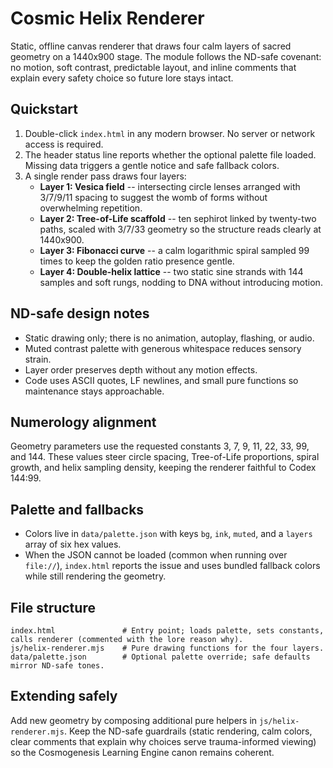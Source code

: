 # Cosmic Helix Renderer

Static, offline canvas renderer that draws four calm layers of sacred geometry on a 1440x900 stage. The module follows the ND-safe covenant: no motion, soft contrast, predictable layout, and inline comments that explain every safety choice so future lore stays intact.

## Quickstart
1. Double-click `index.html` in any modern browser. No server or network access is required.
2. The header status line reports whether the optional palette file loaded. Missing data triggers a gentle notice and safe fallback colors.
3. A single render pass draws four layers:
   - **Layer 1: Vesica field** -- intersecting circle lenses arranged with 3/7/9/11 spacing to suggest the womb of forms without overwhelming repetition.
   - **Layer 2: Tree-of-Life scaffold** -- ten sephirot linked by twenty-two paths, scaled with 3/7/33 geometry so the structure reads clearly at 1440x900.
   - **Layer 3: Fibonacci curve** -- a calm logarithmic spiral sampled 99 times to keep the golden ratio presence gentle.
   - **Layer 4: Double-helix lattice** -- two static sine strands with 144 samples and soft rungs, nodding to DNA without introducing motion.

## ND-safe design notes
- Static drawing only; there is no animation, autoplay, flashing, or audio.
- Muted contrast palette with generous whitespace reduces sensory strain.
- Layer order preserves depth without any motion effects.
- Code uses ASCII quotes, LF newlines, and small pure functions so maintenance stays approachable.

## Numerology alignment
Geometry parameters use the requested constants 3, 7, 9, 11, 22, 33, 99, and 144. These values steer circle spacing, Tree-of-Life proportions, spiral growth, and helix sampling density, keeping the renderer faithful to Codex 144:99.

## Palette and fallbacks
- Colors live in `data/palette.json` with keys `bg`, `ink`, `muted`, and a `layers` array of six hex values.
- When the JSON cannot be loaded (common when running over `file://`), `index.html` reports the issue and uses bundled fallback colors while still rendering the geometry.

## File structure
```
index.html               # Entry point; loads palette, sets constants, calls renderer (commented with the lore reason why).
js/helix-renderer.mjs    # Pure drawing functions for the four layers.
data/palette.json        # Optional palette override; safe defaults mirror ND-safe tones.
```

## Extending safely
Add new geometry by composing additional pure helpers in `js/helix-renderer.mjs`. Keep the ND-safe guardrails (static rendering, calm colors, clear comments that explain why choices serve trauma-informed viewing) so the Cosmogenesis Learning Engine canon remains coherent.
